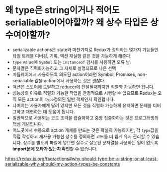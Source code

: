 # 왜 type은 string이거나 적어도 serialiable이어야할까? 왜 상수 타입은 상수여야할까?

- serializable actions은 state와 마찬가지로 Redux가 정의하는 몇가지 기능들인 타임 트래블 디버깅, 기록, 액션 재실행 같은 것을 가능하게 해준다.
- `type` value에 `Symbol` 또는 `instanceof` 검사를 사용하면 오류 남.
- 문자열은 직력화가능하고 그 자체로 설명되므로 나은 선택
- 미들웨어에서 사용하도록 의도된 action이라면 Symbol, Promises, non-serialiable 값을 action에서 사용하는 것은 괜찮다.
- 액션은 스토어에 도달하고 reducer에 전달될때까지만 직렬화 가능하면 됩니다.
- 성능상의 이유로 직렬화 가능한 작업을 안정적으로 시행할 수 없으므로 Redux는 오직 모든 action이 `type`정의된 일반 객체인지 확인합니다.
- 나머지는 사용자에게 달려 있지만 모든 것을 직렬화 가능하게 유지하면 문제를 디버그하고 재현하는 데 도움이 됩니다.
- 일반적으로 사용되는 코드 조각을 캡슐화하고 중앙 집중화하는 것은 프로그래밍의 핵심 개념입니다.
- 어느곳에서 수동으로 action 개체를 만드는 것은 확실히 가능하지만, 각 `type`값을 직접 작성하고 재사용 가능한 상수를 정의하면 코드를 더 쉽게 유지 관리할 수 있습니다. 상수를 별도의 파일에 넣으면 실수로 잘못된 문자열을 사용하는 일이 없도록 **import문에 오타가 있는지 확인**할 수 있습니다.

https://redux.js.org/faq/actions#why-should-type-be-a-string-or-at-least-serializable-why-should-my-action-types-be-constants

